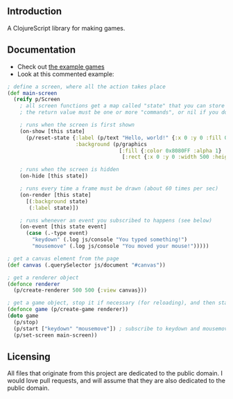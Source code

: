 ## Introduction

A ClojureScript library for making games.

## Documentation

* Check out [the example games](https://github.com/oakes/play-cljs-examples)
* Look at this commented example:

```clojure
; define a screen, where all the action takes place
(def main-screen
  (reify p/Screen
    ; all screen functions get a map called "state" that you can store anything inside of
    ; the return value must be one or more "commands", or nil if you don't want to run any commands

    ; runs when the screen is first shown
    (on-show [this state]
      (p/reset-state {:label (p/text "Hello, world!" {:x 0 :y 0 :fill 0xFFFFFF})
                      :background (p/graphics
                                    [:fill {:color 0x8080FF :alpha 1}
                                     [:rect {:x 0 :y 0 :width 500 :height 500}]])}))

    ; runs when the screen is hidden
    (on-hide [this state])

    ; runs every time a frame must be drawn (about 60 times per sec)
    (on-render [this state]
      [(:background state)
       (:label state)])

    ; runs whenever an event you subscribed to happens (see below)
    (on-event [this state event]
      (case (.-type event)
        "keydown" (.log js/console "You typed something!")
        "mousemove" (.log js/console "You moved your mouse!")))))

; get a canvas element from the page
(def canvas (.querySelector js/document "#canvas"))

; get a renderer object
(defonce renderer
  (p/create-renderer 500 500 {:view canvas}))

; get a game object, stop it if necessary (for reloading), and then start it
(defonce game (p/create-game renderer))
(doto game
  (p/stop)
  (p/start ["keydown" "mousemove"]) ; subscribe to keydown and mousemove events
  (p/set-screen main-screen))
```

## Licensing

All files that originate from this project are dedicated to the public domain. I would love pull requests, and will assume that they are also dedicated to the public domain.
